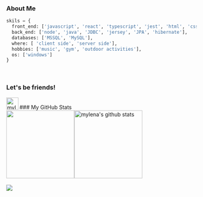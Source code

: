 ### About Me

```python
skils = {
  front_end: ['javascript', 'react', 'typescript', 'jest', 'html', 'css'],
  back_end: ['node', 'java', 'JDBC', 'jersey', 'JPA', 'hibernate'],
  databases: ['MSSQL', 'MySQL'],
  where: [ 'client side', 'server side'],
  hobbies: ['music', 'gym', 'outdoor activities'],
  os: ['windows']
}
```
<br />

### Let's be friends!

<a href="https://www.linkedin.com/in/mylenaverspeelt/">
  <img align="left" alt="mylena's Linkedin" width="32px" src="https://www.svgrepo.com/download/81143/linkedin.svg" />
</a>

<br />
### My GitHub Stats
  
<br/>
    <div style="display: flex;">
  <img height="180em" src="https://github-readme-stats.vercel.app/api/top-langs/?username=mylenaverspeelt&layout=compact&langs_count=10&theme=ligth"/>
  <img height="180em" src="https://github-readme-stats.vercel.app/api?username=mylenaverspeelt&show_icons=true&theme=transparent" alt="mylena's github stats">
</div>

 <br/>
 <div> 
  <img src="https://media2.giphy.com/media/HdBiTRPxTMnvi/giphy.gif?cid=790b7611ec26878ff072cc1bcf98badb5797a4f3ab5f5f73&rid=giphy.gif&ct=g"/>
</div>
 

